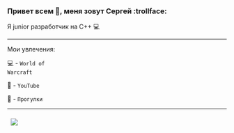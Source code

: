 
### Привет всем 👋, меня зовут Сергей  :trollface:

 Я  junior разработчик на С++ :computer:

---

Мои увлечения:

:computer: - <code>World of Warcraft</code>

:notebook: - <code>YouTube</code>

:pray: - <code>Прогулки</code>

---
<a href="https://github.com/sergeyValue/console_RPG_Lioness">
 <img align="center" style="margin:0.5rem" src="https://github-readme-stats.vercel.app/api/pin/?username=sergeyValue&repo=console_RPG_Lioness&title_color=ffffff&text_color=c9cacc&icon_color=4AB197&bg_color=1A2B34" />
</a>
